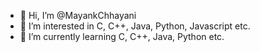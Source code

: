 - 👋 Hi, I’m @MayankChhayani
- 👀 I’m interested in C, C++, Java, Python, Javascript etc.
- 🌱 I’m currently learning C, C++, Java, Python etc.
<!---
MayankChhayani/MayankChhayani is a ✨ special ✨ repository because its `README.md` (this file) appears on your GitHub profile.
You can click the Preview link to take a look at your changes.
--->
